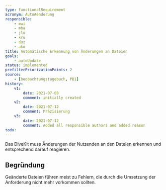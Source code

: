 ```yaml
---
type: functionalRequirement
acronym: AutoAenderung
responsible: 
    - mwi
    - mba
    - jlü
    - kru
    - duz
    - ako
title: Automatische Erkennung von Änderungen an Dateien
goals: 
    - autoUpdate
status: implemented
prefilterPriorizationPoints: 2
source:
    - [beobachtungstagebuch, PB1]
history:
    v1:
        date: 2021-07-08
        comment: initially created
    v2:
        date: 2021-07-12
        comment: Präzisierung
    v3:
        date: 2021-07-12
        comment: Added all responsible authors and added reason
todo:
---
```


Das DiveKit muss Änderungen der Nutzenden an den Dateien erkennen und entsprechend darauf reagieren.

## Begründung

Geänderte Dateien führen meist zu Fehlern, die durch die Umsetzung der Anforderung nicht mehr vorkommen sollten.
